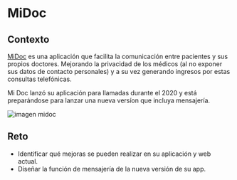 # MiDoc

## Contexto

[MiDoc](https://midocapp.com/) es una aplicación que facilita la comunicación
entre pacientes y sus propios doctores. Mejorando la privacidad de los
médicos (al no exponer sus datos de contacto personales) y a su vez generando 
ingresos por estas consultas telefónicas.

Mi Doc lanzó su aplicación para llamadas durante el 2020 y está preparándose
para lanzar una nueva versíon que incluya mensajería.

![imagen midoc](https://lh3.googleusercontent.com/icHq8l0R8TFanboPOXYDjKkTd5aUClG3Y9jIr36RHil_fjSL4sE1aQiHcwAp-cyNxvgarbyJw3g2RbVnYU-l4FpRnNwj7NM4UZHAviWnfJdv6hlMrSSBNBHbFoo0ZyPAYfhmcaKJ1nA)

## Reto 

- Identificar qué mejoras se pueden realizar en su aplicación  y web actual.
- Diseñar la función de mensajería de la nueva versión de su app.